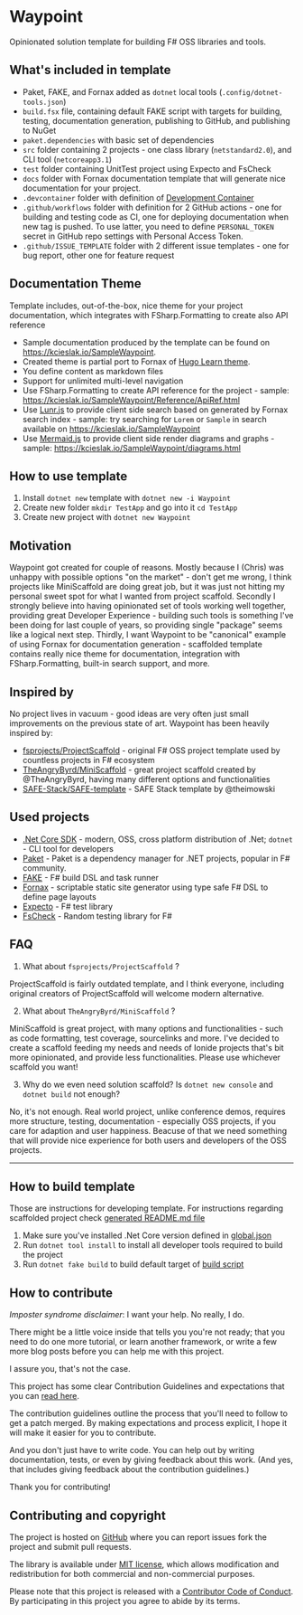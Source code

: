 # Waypoint

Opinionated solution template for building F# OSS libraries and tools.

## What's included in template

* Paket, FAKE, and Fornax added as `dotnet` local tools (`.config/dotnet-tools.json`)
* `build.fsx` file, containing default FAKE script with targets for building, testing, documentation generation, publishing to GitHub, and publishing to NuGet
* `paket.dependencies` with basic set of dependencies
* `src` folder containing 2 projects - one class library (`netstandard2.0`), and CLI tool (`netcoreapp3.1`)
* `test` folder containing UnitTest project using Expecto and FsCheck
* `docs` folder with Fornax documentation template that will generate nice documentation for your project.
* `.devcontainer` folder with definition of [Development Container](https://code.visualstudio.com/docs/remote/containers)
* `.github/workflows` folder with definition for 2 GitHub actions - one for building and testing code as CI, one for deploying documentation when new tag is pushed. To use latter, you need to define `PERSONAL_TOKEN` secret in GitHub repo settings with Personal Access Token.
* `.github/ISSUE_TEMPLATE` folder with 2 different issue templates - one for bug report, other one for feature request

## Documentation Theme

Template includes, out-of-the-box, nice theme for your project documentation, which integrates with FSharp.Formatting to create also API reference

* Sample documentation produced by the template can be found on https://kcieslak.io/SampleWaypoint.
* Created theme is partial port to Fornax of [Hugo Learn theme](https://learn.netlify.com/en/).
* You define content as markdown files
* Support for unlimited multi-level navigation
* Use FSharp.Formatting to create API reference for the project - sample: https://kcieslak.io/SampleWaypoint/Reference/ApiRef.html
* Use [Lunr.js](https://lunrjs.com/) to provide client side search based on generated by Fornax search index - sample: try searching for `Lorem` or `Sample` in search available on https://kcieslak.io/SampleWaypoint
* Use [Mermaid.js](https://mermaid-js.github.io/mermaid/#/) to provide client side render diagrams and graphs - sample: https://kcieslak.io/SampleWaypoint/diagrams.html


## How to use template

1. Install `dotnet new` template with `dotnet new -i Waypoint`
2. Create new folder `mkdir TestApp` and go into it `cd TestApp`
3. Create new project with `dotnet new Waypoint`

## Motivation

Waypoint got created for couple of reasons. Mostly because I (Chris) was unhappy with possible options "on the market" - don't get me wrong, I think projects like MiniScaffold are doing great job, but it was just not hitting my personal sweet spot for what I wanted from project scaffold. Secondly I strongly believe into having opinionated set of tools working well together, providing great Developer Experience - building such tools is something I've been doing for last couple of years, so providing single "package" seems like a logical next step. Thirdly, I want Waypoint to be "canonical" example of using Fornax for documentation generation - scaffolded template contains really nice theme for documentation, integration with FSharp.Formatting, built-in search support, and more.


## Inspired by

No project lives in vacuum - good ideas are very often just small improvements on the previous state of art. Waypoint has been heavily inspired by:

* [fsprojects/ProjectScaffold](https://github.com/fsprojects/ProjectScaffold) - original F# OSS project template used by countless projects in F# ecosystem
* [TheAngryByrd/MiniScaffold](https://github.com/TheAngryByrd/MiniScaffold) - great project scaffold created by @TheAngryByrd, having many different options and functionalities
* [SAFE-Stack/SAFE-template](https://github.com/SAFE-Stack/SAFE-template) - SAFE Stack template by @theimowski

## Used projects

* [.Net Core SDK](https://dotnet.microsoft.com/download) - modern, OSS, cross platform distribution of .Net; `dotnet` - CLI tool for developers
* [Paket](https://fsprojects.github.io/Paket/) - Paket is a dependency manager for .NET projects, popular in F# community.
* [FAKE](https://fake.build/) - F# build DSL and task runner
* [Fornax](https://ionide.io/Tools/fornax.html) - scriptable static site generator using type safe F# DSL to define page layouts
* [Expecto](https://github.com/haf/expecto) - F# test library
* [FsCheck](https://github.com/fscheck/FsCheck) - Random testing library for F#

## FAQ

1. What about `fsprojects/ProjectScaffold` ?

ProjectScaffold is fairly outdated template, and I think everyone, including original creators of ProjectScaffold will welcome modern alternative.

2. What about `TheAngryByrd/MiniScaffold` ?

MiniScaffold is great project, with many options and functionalities - such as code formatting, test coverage, sourcelinks and more. I've decided to create a scaffold feeding my needs and needs of Ionide projects that's bit more opinionated, and provide less functionalities. Please use whichever scaffold you want!

3. Why do we even need solution scaffold? Is `dotnet new console` and `dotnet build` not enough?

No, it's not enough. Real world project, unlike conference demos, requires more structure, testing, documentation - especially OSS projects, if you care for adaption and user happiness. Beacuse of that we need something that will provide nice experience for both users and developers of the OSS projects.

---

## How to build template

Those are instructions for developing template. For instructions regarding scaffolded project check [generated README.md file](Content/README.md)

1. Make sure you've installed .Net Core version defined in [global.json](global.json)
2. Run `dotnet tool install` to install all developer tools required to build the project
3. Run `dotnet fake build` to build default target of [build script](build.fsx)

## How to contribute

*Imposter syndrome disclaimer*: I want your help. No really, I do.

There might be a little voice inside that tells you you're not ready; that you need to do one more tutorial, or learn another framework, or write a few more blog posts before you can help me with this project.

I assure you, that's not the case.

This project has some clear Contribution Guidelines and expectations that you can [read here](CONTRIBUTING.md).

The contribution guidelines outline the process that you'll need to follow to get a patch merged. By making expectations and process explicit, I hope it will make it easier for you to contribute.

And you don't just have to write code. You can help out by writing documentation, tests, or even by giving feedback about this work. (And yes, that includes giving feedback about the contribution guidelines.)

Thank you for contributing!


## Contributing and copyright

The project is hosted on [GitHub](https://github.com/ionide/waypoint) where you can report issues fork
the project and submit pull requests.

The library is available under [MIT license](LICENSE.md), which allows modification and redistribution for both commercial and non-commercial purposes.

Please note that this project is released with a [Contributor Code of Conduct](CODE_OF_CONDUCT.md). By participating in this project you agree to abide by its terms.